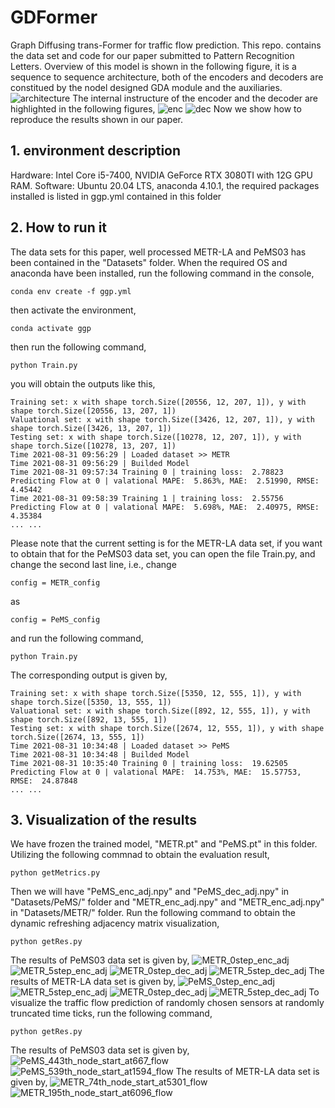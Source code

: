 # GDFormer
Graph Diffusing trans-Former for traffic flow prediction. This repo. contains the data set and code for our paper submitted to Pattern Recognition Letters. Overview of this model is shown in the following figure, it is a sequence to sequence architecture, both of the encoders and decoders are constitued by the nodel designed GDA module and the auxiliaries.
![architecture](https://raw.githubusercontent.com/dublinsky/GDFormer/main/Images/2664024110872.png)
The internal instructure of the encoder and the decoder are highlighted in the following figures,
![enc](https://raw.githubusercontent.com/dublinsky/GDFormer/main/Images/2152128129298.png)
![dec](https://raw.githubusercontent.com/dublinsky/GDFormer/main/Images/3572128117165.png)
Now we show how to reproduce the results shown in our paper. 
## 1. environment description
Hardware: Intel Core i5-7400, NVIDIA GeForce RTX 3080TI with 12G GPU RAM.
Software: Ubuntu 20.04 LTS, anaconda 4.10.1, the required packages installed is listed in ggp.yml contained in this folder
## 2. How to run it
The data sets for this paper, well processed METR-LA and PeMS03 has been contained in the "Datasets" folder.
When the required OS and anaconda have been installed, run the following command in the console,
```
conda env create -f ggp.yml
```
then activate the environment,
```
conda activate ggp
```
then run the following command,
```
python Train.py
```
you will obtain the outputs like this,
```
Training set: x with shape torch.Size([20556, 12, 207, 1]), y with shape torch.Size([20556, 13, 207, 1])
Valuational set: x with shape torch.Size([3426, 12, 207, 1]), y with shape torch.Size([3426, 13, 207, 1])
Testing set: x with shape torch.Size([10278, 12, 207, 1]), y with shape torch.Size([10278, 13, 207, 1])
Time 2021-08-31 09:56:29 | Loaded dataset >> METR
Time 2021-08-31 09:56:29 | Builded Model
Time 2021-08-31 09:57:34 Training 0 | training loss:  2.78823
Predicting Flow at 0 | valational MAPE:  5.863%, MAE:  2.51990, RMSE:  4.45442
Time 2021-08-31 09:58:39 Training 1 | training loss:  2.55756
Predicting Flow at 0 | valational MAPE:  5.698%, MAE:  2.40975, RMSE:  4.35384
... ...
```
Please note that the current setting is for the METR-LA data set, if you want to obtain that for the PeMS03 data set, you can open the file Train.py, and change the second last line, i.e., change 
```
config = METR_config
```
as
```
config = PeMS_config
```
and run the following command,
```
python Train.py
```
The corresponding output is given by,
```
Training set: x with shape torch.Size([5350, 12, 555, 1]), y with shape torch.Size([5350, 13, 555, 1])
Valuational set: x with shape torch.Size([892, 12, 555, 1]), y with shape torch.Size([892, 13, 555, 1])
Testing set: x with shape torch.Size([2674, 12, 555, 1]), y with shape torch.Size([2674, 13, 555, 1])
Time 2021-08-31 10:34:48 | Loaded dataset >> PeMS
Time 2021-08-31 10:34:48 | Builded Model
Time 2021-08-31 10:35:40 Training 0 | training loss:  19.62505
Predicting Flow at 0 | valational MAPE:  14.753%, MAE:  15.57753, RMSE:  24.87848
... ...
```
## 3. Visualization of the results
We have frozen the trained model, "METR.pt" and "PeMS.pt" in this folder.
Utilizing the following commnad to obtain the evaluation result,
```
python getMetrics.py
```
Then we will have "PeMS_enc_adj.npy" and "PeMS_dec_adj.npy" in "Datasets/PeMS/" folder and "METR_enc_adj.npy" and "METR_enc_adj.npy" in "Datasets/METR/" folder.
Run the following command to obtain the dynamic refreshing adjacency matrix visualization,
```
python getRes.py
```
The results of PeMS03 data set is given by,
![METR_0step_enc_adj](https://raw.githubusercontent.com/dublinsky/GDFormer/main/Images/5931821150189.pngx)
![METR_5step_enc_adj](https://raw.githubusercontent.com/dublinsky/GDFormer/main/Images/5880723147793.png)
![METR_0step_dec_adj](https://raw.githubusercontent.com/dublinsky/GDFormer/main/Images/5887954130000.png)
![METR_5step_dec_adj](https://raw.githubusercontent.com/dublinsky/GDFormer/main/Images/76356126555.png)
The results of METR-LA data set is given by,
![PeMS_0step_enc_adj](https://raw.githubusercontent.com/dublinsky/GDFormer/main/Images/3316340145295.png)
![METR_5step_enc_adj](https://raw.githubusercontent.com/dublinsky/GDFormer/main/Images/1005341126536.png)
![METR_0step_dec_adj](https://raw.githubusercontent.com/dublinsky/GDFormer/main/Images/5198541148976.png)
![METR_5step_dec_adj](https://raw.githubusercontent.com/dublinsky/GDFormer/main/Images/1420742144112.png)
To visualize the traffic flow prediction of randomly chosen sensors at randomly truncated time ticks, run the following command,
```
python getRes.py
```
The results of PeMS03 data set is given by,
![PeMS_443th_node_start_at667_flow](https://raw.githubusercontent.com/dublinsky/GDFormer/main/Images/410056137658.png)
![PeMS_539th_node_start_at1594_flow](https://raw.githubusercontent.com/dublinsky/GDFormer/main/Images/3489556130792.png)
The results of METR-LA data set is given by,
![METR_74th_node_start_at5301_flow](https://raw.githubusercontent.com/dublinsky/GDFormer/main/Images/4479958121322.png)
![METR_195th_node_start_at6096_flow](https://raw.githubusercontent.com/dublinsky/GDFormer/main/Images/5752858123826.png)
